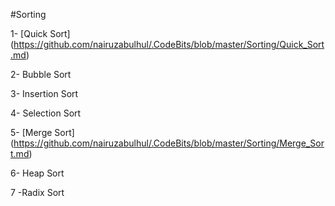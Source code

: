 #Sorting


1- [Quick Sort] (https://github.com/nairuzabulhul/.CodeBits/blob/master/Sorting/Quick_Sort.md)

2- Bubble Sort

3- Insertion Sort

4- Selection Sort

5- [Merge Sort] (https://github.com/nairuzabulhul/.CodeBits/blob/master/Sorting/Merge_Sort.md)

6- Heap Sort

7 -Radix Sort

